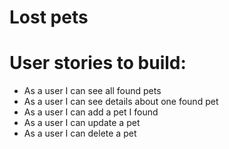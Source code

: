 # Lost pets 

# User stories to build:

- As a user I can see all found pets
- As a user I can see details about one found pet
- As a user I can add a pet I found
- As a user I can update a pet
- As a user I can delete a pet